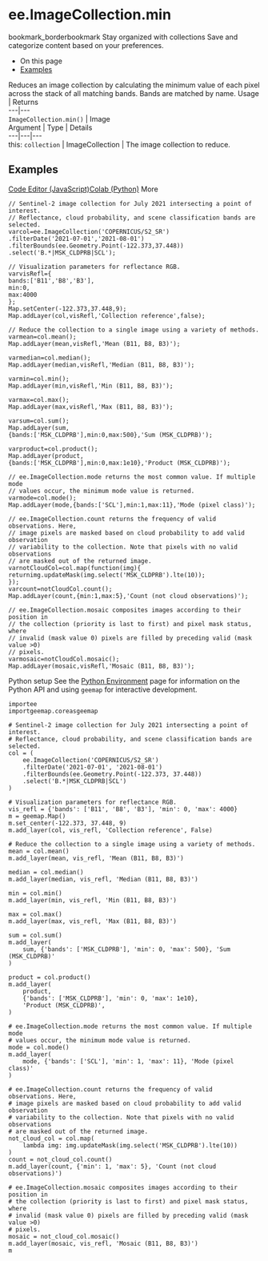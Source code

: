  
#  ee.ImageCollection.min
bookmark_borderbookmark Stay organized with collections  Save and categorize content based on your preferences. 
  * On this page
  * [Examples](https://developers.google.com/earth-engine/apidocs/ee-imagecollection-min#examples)


Reduces an image collection by calculating the minimum value of each pixel across the stack of all matching bands. Bands are matched by name.
Usage | Returns  
---|---  
`ImageCollection.min()` | Image  
Argument | Type | Details  
---|---|---  
this: `collection` | ImageCollection | The image collection to reduce.  
## Examples
[Code Editor (JavaScript)](https://developers.google.com/earth-engine/apidocs/ee-imagecollection-min#code-editor-javascript-sample)[Colab (Python)](https://developers.google.com/earth-engine/apidocs/ee-imagecollection-min#colab-python-sample) More
```
// Sentinel-2 image collection for July 2021 intersecting a point of interest.
// Reflectance, cloud probability, and scene classification bands are selected.
varcol=ee.ImageCollection('COPERNICUS/S2_SR')
.filterDate('2021-07-01','2021-08-01')
.filterBounds(ee.Geometry.Point(-122.373,37.448))
.select('B.*|MSK_CLDPRB|SCL');

// Visualization parameters for reflectance RGB.
varvisRefl={
bands:['B11','B8','B3'],
min:0,
max:4000
};
Map.setCenter(-122.373,37.448,9);
Map.addLayer(col,visRefl,'Collection reference',false);

// Reduce the collection to a single image using a variety of methods.
varmean=col.mean();
Map.addLayer(mean,visRefl,'Mean (B11, B8, B3)');

varmedian=col.median();
Map.addLayer(median,visRefl,'Median (B11, B8, B3)');

varmin=col.min();
Map.addLayer(min,visRefl,'Min (B11, B8, B3)');

varmax=col.max();
Map.addLayer(max,visRefl,'Max (B11, B8, B3)');

varsum=col.sum();
Map.addLayer(sum,
{bands:['MSK_CLDPRB'],min:0,max:500},'Sum (MSK_CLDPRB)');

varproduct=col.product();
Map.addLayer(product,
{bands:['MSK_CLDPRB'],min:0,max:1e10},'Product (MSK_CLDPRB)');

// ee.ImageCollection.mode returns the most common value. If multiple mode
// values occur, the minimum mode value is returned.
varmode=col.mode();
Map.addLayer(mode,{bands:['SCL'],min:1,max:11},'Mode (pixel class)');

// ee.ImageCollection.count returns the frequency of valid observations. Here,
// image pixels are masked based on cloud probability to add valid observation
// variability to the collection. Note that pixels with no valid observations
// are masked out of the returned image.
varnotCloudCol=col.map(function(img){
returnimg.updateMask(img.select('MSK_CLDPRB').lte(10));
});
varcount=notCloudCol.count();
Map.addLayer(count,{min:1,max:5},'Count (not cloud observations)');

// ee.ImageCollection.mosaic composites images according to their position in
// the collection (priority is last to first) and pixel mask status, where
// invalid (mask value 0) pixels are filled by preceding valid (mask value >0)
// pixels.
varmosaic=notCloudCol.mosaic();
Map.addLayer(mosaic,visRefl,'Mosaic (B11, B8, B3)');
```
Python setup
See the [ Python Environment](https://developers.google.com/earth-engine/guides/python_install) page for information on the Python API and using `geemap` for interactive development.
```
importee
importgeemap.coreasgeemap
```
```
# Sentinel-2 image collection for July 2021 intersecting a point of interest.
# Reflectance, cloud probability, and scene classification bands are selected.
col = (
    ee.ImageCollection('COPERNICUS/S2_SR')
    .filterDate('2021-07-01', '2021-08-01')
    .filterBounds(ee.Geometry.Point(-122.373, 37.448))
    .select('B.*|MSK_CLDPRB|SCL')
)

# Visualization parameters for reflectance RGB.
vis_refl = {'bands': ['B11', 'B8', 'B3'], 'min': 0, 'max': 4000}
m = geemap.Map()
m.set_center(-122.373, 37.448, 9)
m.add_layer(col, vis_refl, 'Collection reference', False)

# Reduce the collection to a single image using a variety of methods.
mean = col.mean()
m.add_layer(mean, vis_refl, 'Mean (B11, B8, B3)')

median = col.median()
m.add_layer(median, vis_refl, 'Median (B11, B8, B3)')

min = col.min()
m.add_layer(min, vis_refl, 'Min (B11, B8, B3)')

max = col.max()
m.add_layer(max, vis_refl, 'Max (B11, B8, B3)')

sum = col.sum()
m.add_layer(
    sum, {'bands': ['MSK_CLDPRB'], 'min': 0, 'max': 500}, 'Sum (MSK_CLDPRB)'
)

product = col.product()
m.add_layer(
    product,
    {'bands': ['MSK_CLDPRB'], 'min': 0, 'max': 1e10},
    'Product (MSK_CLDPRB)',
)

# ee.ImageCollection.mode returns the most common value. If multiple mode
# values occur, the minimum mode value is returned.
mode = col.mode()
m.add_layer(
    mode, {'bands': ['SCL'], 'min': 1, 'max': 11}, 'Mode (pixel class)'
)

# ee.ImageCollection.count returns the frequency of valid observations. Here,
# image pixels are masked based on cloud probability to add valid observation
# variability to the collection. Note that pixels with no valid observations
# are masked out of the returned image.
not_cloud_col = col.map(
    lambda img: img.updateMask(img.select('MSK_CLDPRB').lte(10))
)
count = not_cloud_col.count()
m.add_layer(count, {'min': 1, 'max': 5}, 'Count (not cloud observations)')

# ee.ImageCollection.mosaic composites images according to their position in
# the collection (priority is last to first) and pixel mask status, where
# invalid (mask value 0) pixels are filled by preceding valid (mask value >0)
# pixels.
mosaic = not_cloud_col.mosaic()
m.add_layer(mosaic, vis_refl, 'Mosaic (B11, B8, B3)')
m
```

